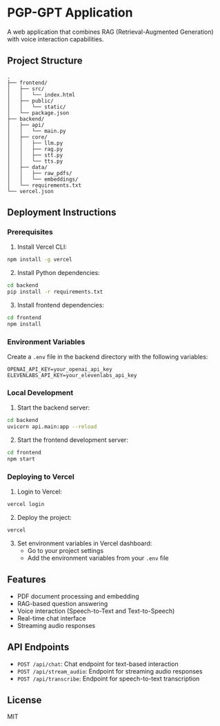 # PGP-GPT Application

A web application that combines RAG (Retrieval-Augmented Generation) with voice interaction capabilities.

## Project Structure

```
.
├── frontend/
│   ├── src/
│   │   └── index.html
│   ├── public/
│   │   └── static/
│   └── package.json
├── backend/
│   ├── api/
│   │   └── main.py
│   ├── core/
│   │   ├── llm.py
│   │   ├── rag.py
│   │   ├── stt.py
│   │   └── tts.py
│   ├── data/
│   │   ├── raw_pdfs/
│   │   └── embeddings/
│   └── requirements.txt
└── vercel.json
```

## Deployment Instructions

### Prerequisites

1. Install Vercel CLI:
```bash
npm install -g vercel
```

2. Install Python dependencies:
```bash
cd backend
pip install -r requirements.txt
```

3. Install frontend dependencies:
```bash
cd frontend
npm install
```

### Environment Variables

Create a `.env` file in the backend directory with the following variables:
```
OPENAI_API_KEY=your_openai_api_key
ELEVENLABS_API_KEY=your_elevenlabs_api_key
```

### Local Development

1. Start the backend server:
```bash
cd backend
uvicorn api.main:app --reload
```

2. Start the frontend development server:
```bash
cd frontend
npm start
```

### Deploying to Vercel

1. Login to Vercel:
```bash
vercel login
```

2. Deploy the project:
```bash
vercel
```

3. Set environment variables in Vercel dashboard:
   - Go to your project settings
   - Add the environment variables from your `.env` file

## Features

- PDF document processing and embedding
- RAG-based question answering
- Voice interaction (Speech-to-Text and Text-to-Speech)
- Real-time chat interface
- Streaming audio responses

## API Endpoints

- `POST /api/chat`: Chat endpoint for text-based interaction
- `POST /api/stream_audio`: Endpoint for streaming audio responses
- `POST /api/transcribe`: Endpoint for speech-to-text transcription

## License

MIT 